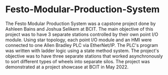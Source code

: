 # Festo-Modular-Production-System

The Festo Modular Production System was a capstone project done by Ashleen Bains and Joshua Selikem at BCIT. The main objective of this project was to have 3 separate stations controlled by their own point I/O module. Using star topology, each point I/O module and an HMI were connected to one Allen Bradley PLC via EtherNet/IP. The PLC's program was written with ladder logic using a state method system. The project's objective was to have three separate stations that worked asynchronously to sort different types of wheels into separate silos. The project was demonstrated at a project showcase at BCIT in May 2022.
